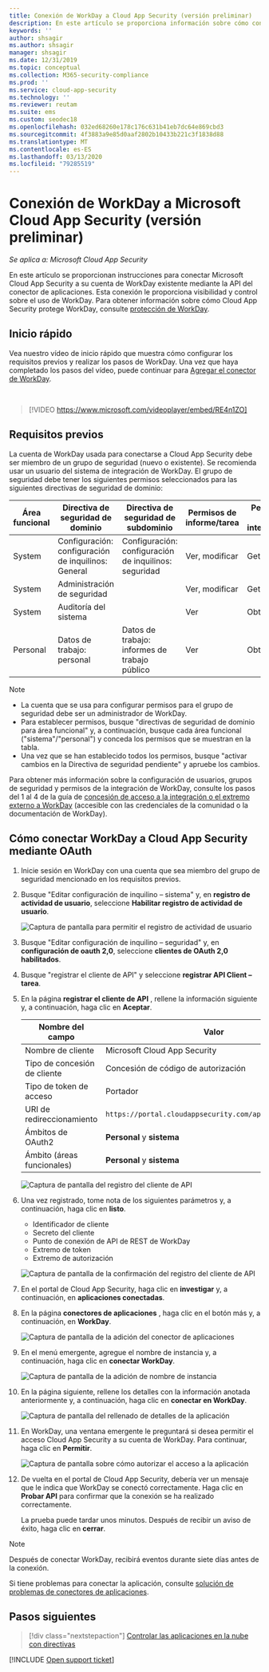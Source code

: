 ```yaml
---
title: Conexión de WorkDay a Cloud App Security (versión preliminar)
description: En este artículo se proporciona información sobre cómo conectar la aplicación WorkDay a Cloud App Security mediante el conector de API para la visibilidad y el control del uso.
keywords: ''
author: shsagir
ms.author: shsagir
manager: shsagir
ms.date: 12/31/2019
ms.topic: conceptual
ms.collection: M365-security-compliance
ms.prod: ''
ms.service: cloud-app-security
ms.technology: ''
ms.reviewer: reutam
ms.suite: ems
ms.custom: seodec18
ms.openlocfilehash: 032ed68260e178c176c631b41eb7dc64e869cbd3
ms.sourcegitcommit: 4f3883a9e85d0aaf2802b10433b221c3f1838d88
ms.translationtype: MT
ms.contentlocale: es-ES
ms.lasthandoff: 03/13/2020
ms.locfileid: "79285519"
---
```

# <a name="connect-workday-to-microsoft-cloud-app-security-preview"></a>Conexión de WorkDay a Microsoft Cloud App Security (versión preliminar)

*Se aplica a: Microsoft Cloud App Security*

En este artículo se proporcionan instrucciones para conectar Microsoft Cloud App Security a su cuenta de WorkDay existente mediante la API del conector de aplicaciones. Esta conexión le proporciona visibilidad y control sobre el uso de WorkDay. Para obtener información sobre cómo Cloud App Security protege WorkDay, consulte [protección de WorkDay](protect-workday.md).

## <a name="quick-start"></a>Inicio rápido

Vea nuestro vídeo de inicio rápido que muestra cómo configurar los requisitos previos y realizar los pasos de WorkDay. Una vez que haya completado los pasos del vídeo, puede continuar para [Agregar el conector de WorkDay](#add-connector).

<br />

> [!VIDEO https://www.microsoft.com/videoplayer/embed/RE4n1ZO]

## <a name="prerequisites"></a>Requisitos previos

La cuenta de WorkDay usada para conectarse a Cloud App Security debe ser miembro de un grupo de seguridad (nuevo o existente). Se recomienda usar un usuario del sistema de integración de WorkDay. El grupo de seguridad debe tener los siguientes permisos seleccionados para las siguientes directivas de seguridad de dominio:

| Área funcional | Directiva de seguridad de dominio | Directiva de seguridad de subdominio | Permisos de informe/tarea | Permisos de integración |
| --- | --- | --- | --- | --- |
| System | Configuración: configuración de inquilinos: General | Configuración: configuración de inquilinos: seguridad | Ver, modificar | Get, Put |
| System | Administración de seguridad | | Ver, modificar | Get, Put |
| System | Auditoría del sistema | | Ver | Obtener |
| Personal | Datos de trabajo: personal | Datos de trabajo: informes de trabajo público | Ver | Obtener |

> [!NOTE]
>
> * La cuenta que se usa para configurar permisos para el grupo de seguridad debe ser un administrador de WorkDay.
> * Para establecer permisos, busque "directivas de seguridad de dominio para área funcional" y, a continuación, busque cada área funcional ("sistema"/"personal") y conceda los permisos que se muestran en la tabla.
> * Una vez que se han establecido todos los permisos, busque "activar cambios en la Directiva de seguridad pendiente" y apruebe los cambios.

Para obtener más información sobre la configuración de usuarios, grupos de seguridad y permisos de la integración de WorkDay, consulte los pasos del 1 al 4 de la guía de [concesión de acceso a la integración o el extremo externo a WorkDay](https://go.microsoft.com/fwlink/?linkid=2103212) (accesible con las credenciales de la comunidad o la documentación de WorkDay).

## <a name="how-to-connect-workday-to-cloud-app-security-using-oauth"></a>Cómo conectar WorkDay a Cloud App Security mediante OAuth

1. Inicie sesión en WorkDay con una cuenta que sea miembro del grupo de seguridad mencionado en los requisitos previos.

1. Busque "Editar configuración de inquilino – sistema" y, en **registro de actividad de usuario**, seleccione **Habilitar registro de actividad de usuario**.

    ![Captura de pantalla para permitir el registro de actividad de usuario](media/connect-workday-enable-logging.png)

1. Busque "Editar configuración de inquilino – seguridad" y, en **configuración de oauth 2,0**, seleccione **clientes de OAuth 2,0 habilitados**.

1. Busque "registrar el cliente de API" y seleccione **registrar API Client – tarea**.

1. En la página **registrar el cliente de API** , rellene la información siguiente y, a continuación, haga clic en **Aceptar**.

    | Nombre del campo | Valor |
    | ---- | ---- |
    | Nombre de cliente | Microsoft Cloud App Security |
    | Tipo de concesión de cliente | Concesión de código de autorización |
    | Tipo de token de acceso | Portador |
    | URI de redireccionamiento | `https://portal.cloudappsecurity.com/api/oauth/connect` |
    | Ámbitos de OAuth2 | **Personal** y **sistema** |
    | Ámbito (áreas funcionales) | **Personal** y **sistema** |

    ![Captura de pantalla del registro del cliente de API](media/connect-workday-register-api-client.png)

1. Una vez registrado, tome nota de los siguientes parámetros y, a continuación, haga clic en **listo**.

    * Identificador de cliente
    * Secreto del cliente
    * Punto de conexión de API de REST de WorkDay
    * Extremo de token
    * Extremo de autorización

    ![Captura de pantalla de la confirmación del registro del cliente de API](media/connect-workday-register-api-client-confirm.png)

1. <a name="add-connector"></a>En el portal de Cloud App Security, haga clic en **investigar** y, a continuación, en **aplicaciones conectadas**.

1. En la página **conectores de aplicaciones** , haga clic en el botón más y, a continuación, en **WorkDay**.

    ![Captura de pantalla de la adición del conector de aplicaciones](media/connect-workday-add-app.png)

1. En el menú emergente, agregue el nombre de instancia y, a continuación, haga clic en **conectar WorkDay**.

    ![Captura de pantalla de la adición de nombre de instancia](media/connect-workday-add-app-connect.png)

1. En la página siguiente, rellene los detalles con la información anotada anteriormente y, a continuación, haga clic en **conectar en WorkDay**.

    ![Captura de pantalla del rellenado de detalles de la aplicación](media/connect-workday-add-app-connect-details.png)

1. En WorkDay, una ventana emergente le preguntará si desea permitir el acceso Cloud App Security a su cuenta de WorkDay. Para continuar, haga clic en **Permitir**.

    ![Captura de pantalla sobre cómo autorizar el acceso a la aplicación](media/connect-workday-add-app-allow.png)

1. De vuelta en el portal de Cloud App Security, debería ver un mensaje que le indica que WorkDay se conectó correctamente. Haga clic en **Probar API** para confirmar que la conexión se ha realizado correctamente.

    La prueba puede tardar unos minutos. Después de recibir un aviso de éxito, haga clic en **cerrar**.

> [!NOTE]
> Después de conectar WorkDay, recibirá eventos durante siete días antes de la conexión.

Si tiene problemas para conectar la aplicación, consulte [solución de problemas de conectores de aplicaciones](troubleshooting-api-connectors-using-error-messages.md).

## <a name="next-steps"></a>Pasos siguientes

> [!div class="nextstepaction"]
> [Controlar las aplicaciones en la nube con directivas](control-cloud-apps-with-policies.md)

[!INCLUDE [Open support ticket](includes/support.md)]
